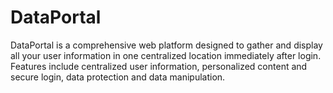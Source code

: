 # DataPortal
DataPortal is a comprehensive web platform designed to gather and display all your user information in one centralized location immediately after login. Features include centralized user information, personalized content and secure login, data protection and data manipulation.
